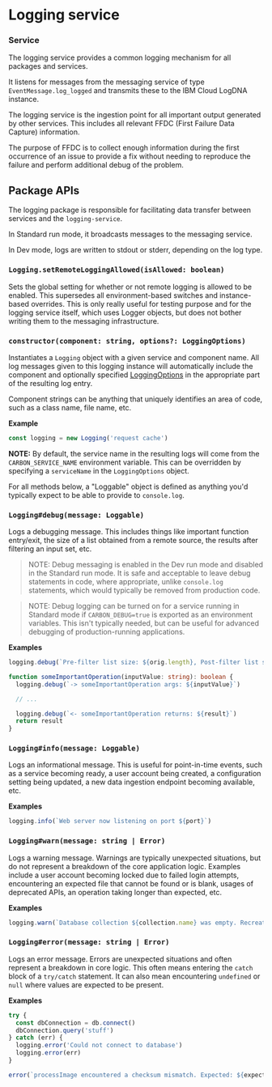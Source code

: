 # Logging service

### Service

The logging service provides a common logging mechanism for all packages and services.

It listens for messages from the messaging service of type `EventMessage.log_logged` and transmits
these to the IBM Cloud LogDNA instance.

The logging service is the ingestion point for all important output generated by other services.
This includes all relevant FFDC (First Failure Data Capture) information.

The purpose of FFDC is to collect enough information during the first occurrence of an issue to
provide a fix without needing to reproduce the failure and perform additional debug of the problem.

## Package APIs

The logging package is responsible for facilitating data transfer between services and the
`logging-service`.

In Standard run mode, it broadcasts messages to the messaging service.

In Dev mode, logs are written to stdout or stderr, depending on the log type.

### `Logging.setRemoteLoggingAllowed(isAllowed: boolean)`

Sets the global setting for whether or not remote logging is allowed to be enabled. This supersedes
all environment-based switches and instance-based overrides. This is only really useful for testing
purpose and for the logging service itself, which uses Logger objects, but does not bother writing
them to the messaging infrastructure.

### `constructor(component: string, options?: LoggingOptions)`

Instantiates a `Logging` object with a given service and component name. All log messages given to
this logging instance will automatically include the component and optionally specified
[LoggingOptions](/packages/api/src/main/logging/interfaces.ts) in the appropriate part of the
resulting log entry.

Component strings can be anything that uniquely identifies an area of code, such as a class name,
file name, etc.

**Example**

```ts
const logging = new Logging('request cache')
```

**NOTE:** By default, the service name in the resulting logs will come from the
`CARBON_SERVICE_NAME` environment variable. This can be overridden by specifying a `serviceName` in
the `LoggingOptions` object.

For all methods below, a "Loggable" object is defined as anything you'd typically expect to be able
to provide to `console.log`.

### `Logging#debug(message: Loggable)`

Logs a debugging message. This includes things like important function entry/exit, the size of a
list obtained from a remote source, the results after filtering an input set, etc.

> NOTE: Debug messaging is enabled in the Dev run mode and disabled in the Standard run mode. It is
> safe and acceptable to leave debug statements in code, where appropriate, unlike `console.log`
> statements, which would typically be removed from production code.

> NOTE: Debug logging can be turned on for a service running in Standard mode if `CARBON_DEBUG=true`
> is exported as an environment variables. This isn't typically needed, but can be useful for
> advanced debugging of production-running applications.

**Examples**

```ts
logging.debug(`Pre-filter list size: ${orig.length}, Post-filter list size: ${filtered.length}`)
```

```ts
function someImportantOperation(inputValue: string): boolean {
  logging.debug(`-> someImportantOperation args: ${inputValue}`)

  // ...

  logging.debug(`<- someImportantOperation returns: ${result}`)
  return result
}
```

### `Logging#info(message: Loggable)`

Logs an informational message. This is useful for point-in-time events, such as a service becoming
ready, a user account being created, a configuration setting being updated, a new data ingestion
endpoint becoming available, etc.

**Examples**

```ts
logging.info(`Web server now listening on port ${port}`)
```

### `Logging#warn(message: string | Error)`

Logs a warning message. Warnings are typically unexpected situations, but do not represent a
breakdown of the core application logic. Examples include a user account becoming locked due to
failed login attempts, encountering an expected file that cannot be found or is blank, usages of
deprecated APIs, an operation taking longer than expected, etc.

**Examples**

```ts
logging.warn(`Database collection ${collection.name} was empty. Recreating`)
```

### `Logging#error(message: string | Error)`

Logs an error message. Errors are unexpected situations and often represent a breakdown in core
logic. This often means entering the `catch` block of a `try/catch` statement. It can also mean
encountering `undefined` or `null` where values are expected to be present.

**Examples**

```ts
try {
  const dbConnection = db.connect()
  dbConnection.query('stuff')
} catch (err) {
  logging.error('Could not connect to database')
  logging.error(err)
}
```

```ts
error(`processImage encountered a checksum mismatch. Expected: ${expected}, Was: ${actual}`)
```

